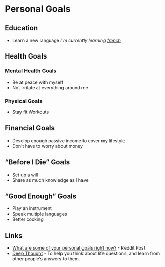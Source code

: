 # Personal Goals

## Education

* Learn a new language _I'm currently learning [french](french.md)_

## Health Goals

### Mental Health Goals

* Be at peace with myself
* Not irritate at everything around me

### Physical Goals

* Stay fit Workouts

## Financial Goals

* Develop enough passive income to cover my lifestyle
* Don’t have to worry about money

## “Before I Die” Goals

* Set up a will
* Share as much knowledge as I have

## “Good Enough” Goals

* Play an instrument
* Speak multiple languages
* Better cooking

## Links

* [What are some of your personal goals right now?](https://www.reddit.com/r/AskWomen/comments/8zeqvk/what_are_some_of_your_personal_goals_right_now/) - Reddit Post
* [Deep Thought](https://www.deepthoughtapp.com/) - To help you think about life questions, and learn from other people’s answers to them.
